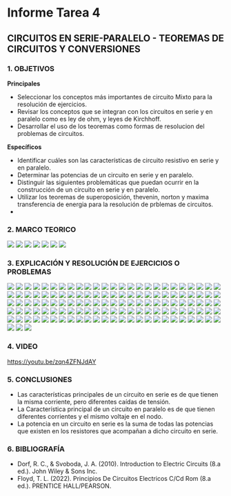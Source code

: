 # Informe Tarea 4
## CIRCUITOS EN SERIE-PARALELO - TEOREMAS DE CIRCUITOS Y CONVERSIONES
### 1. OBJETIVOS

**Principales**
- Seleccionar los conceptos más importantes de circuito Mixto para la resolución de ejercicios.
- Revisar los conceptos que se integran con los circuitos en serie y en paralelo como es ley de ohm, y leyes de Kirchhoff.
- Desarrollar el uso de los teoremas como formas de resolucion del problemas de circuitos.

**Específicos**

- Identificar cuáles son las características de circuito resistivo en serie y en paralelo.
- Determinar las potencias de un circuito en serie y en paralelo.
- Distinguir las siguientes problemáticas que puedan ocurrir en la construcción de un circuito en serie y en paralelo.
- Utilizar los teoremas de superoposición, thevenin, norton y maxima transferencia de energia para la resolución de prblemas de circuitos.
- 
### 2. MARCO TEORICO
![](https://github.com/SanchezMaiAndresSebastian/Tarea-4-/blob/main/Fotos/1.png)
![](https://github.com/SanchezMaiAndresSebastian/Tarea-4-/blob/main/Fotos/2.png)
![](https://github.com/SanchezMaiAndresSebastian/Tarea-4-/blob/main/Fotos/5.png)
![](https://github.com/SanchezMaiAndresSebastian/Tarea-4-/blob/main/Fotos/3.png)
![](https://github.com/SanchezMaiAndresSebastian/Tarea-4-/blob/main/Fotos/4.png)
![](https://github.com/SanchezMaiAndresSebastian/Tarea-4-/blob/main/Fotos/6.png)
![](https://github.com/SanchezMaiAndresSebastian/Tarea-4-/blob/main/Fotos/7.png)

### 3. EXPLICACIÓN Y RESOLUCIÓN DE EJERCICIOS O PROBLEMAS
![](https://github.com/SanchezMaiAndresSebastian/Tarea-4-/blob/main/Fotos/Tarea%204%20-%20Fund.%20de%20Circuitos%202022_001.png)
![](https://github.com/SanchezMaiAndresSebastian/Tarea-4-/blob/main/Fotos/Tarea%204%20-%20Fund.%20de%20Circuitos%202022_002.png)
![](https://github.com/SanchezMaiAndresSebastian/Tarea-4-/blob/main/Fotos/Tarea%204%20-%20Fund.%20de%20Circuitos%202022_003.png)
![](https://github.com/SanchezMaiAndresSebastian/Tarea-4-/blob/main/Fotos/Tarea%204%20-%20Fund.%20de%20Circuitos%202022_004.png)
![](https://github.com/SanchezMaiAndresSebastian/Tarea-4-/blob/main/Fotos/Tarea%204%20-%20Fund.%20de%20Circuitos%202022_005.png)
![](https://github.com/SanchezMaiAndresSebastian/Tarea-4-/blob/main/Fotos/Tarea%204%20-%20Fund.%20de%20Circuitos%202022_006.png)
![](https://github.com/SanchezMaiAndresSebastian/Tarea-4-/blob/main/Fotos/Tarea%204%20-%20Fund.%20de%20Circuitos%202022_007.png)
![](https://github.com/SanchezMaiAndresSebastian/Tarea-4-/blob/main/Fotos/Tarea%204%20-%20Fund.%20de%20Circuitos%202022_008.png)
![](https://github.com/SanchezMaiAndresSebastian/Tarea-4-/blob/main/Fotos/Tarea%204%20-%20Fund.%20de%20Circuitos%202022_009.png)
![](https://github.com/SanchezMaiAndresSebastian/Tarea-4-/blob/main/Fotos/Tarea%204%20-%20Fund.%20de%20Circuitos%202022_010.png)
![](https://github.com/SanchezMaiAndresSebastian/Tarea-4-/blob/main/Fotos/Tarea%204%20-%20Fund.%20de%20Circuitos%202022_011.png)
![](https://github.com/SanchezMaiAndresSebastian/Tarea-4-/blob/main/Fotos/Tarea%204%20-%20Fund.%20de%20Circuitos%202022_012.png)
![](https://github.com/SanchezMaiAndresSebastian/Tarea-4-/blob/main/Fotos/Tarea%204%20-%20Fund.%20de%20Circuitos%202022_013.png)
![](https://github.com/SanchezMaiAndresSebastian/Tarea-4-/blob/main/Fotos/Tarea%204%20-%20Fund.%20de%20Circuitos%202022_014.png)
![](https://github.com/SanchezMaiAndresSebastian/Tarea-4-/blob/main/Fotos/Tarea%204%20-%20Fund.%20de%20Circuitos%202022_015.png)
![](https://github.com/SanchezMaiAndresSebastian/Tarea-4-/blob/main/Fotos/Tarea%204%20-%20Fund.%20de%20Circuitos%202022_016.png)
![](https://github.com/SanchezMaiAndresSebastian/Tarea-4-/blob/main/Fotos/Tarea%204%20-%20Fund.%20de%20Circuitos%202022_017.png)
![](https://github.com/SanchezMaiAndresSebastian/Tarea-4-/blob/main/Fotos/Tarea%204%20-%20Fund.%20de%20Circuitos%202022_018.png)
![](https://github.com/SanchezMaiAndresSebastian/Tarea-4-/blob/main/Fotos/Tarea%204%20-%20Fund.%20de%20Circuitos%202022_019.png)
![](https://github.com/SanchezMaiAndresSebastian/Tarea-4-/blob/main/Fotos/Tarea%204%20-%20Fund.%20de%20Circuitos%202022_020.png)
![](https://github.com/SanchezMaiAndresSebastian/Tarea-4-/blob/main/Fotos/Tarea%204%20-%20Fund.%20de%20Circuitos%202022_021.png)
![](https://github.com/SanchezMaiAndresSebastian/Tarea-4-/blob/main/Fotos/Tarea%204%20-%20Fund.%20de%20Circuitos%202022_022.png)
![](https://github.com/SanchezMaiAndresSebastian/Tarea-4-/blob/main/Fotos/Tarea%204%20-%20Fund.%20de%20Circuitos%202022_023.png)
![](https://github.com/SanchezMaiAndresSebastian/Tarea-4-/blob/main/Fotos/Tarea%204%20-%20Fund.%20de%20Circuitos%202022_024.png)
![](https://github.com/SanchezMaiAndresSebastian/Tarea-4-/blob/main/Fotos/Tarea%204%20-%20Fund.%20de%20Circuitos%202022_025.png)
![](https://github.com/SanchezMaiAndresSebastian/Tarea-4-/blob/main/Fotos/Tarea%204%20-%20Fund.%20de%20Circuitos%202022_026.png)
![](https://github.com/SanchezMaiAndresSebastian/Tarea-4-/blob/main/Fotos/Tarea%204%20-%20Fund.%20de%20Circuitos%202022_027.png)
![](https://github.com/SanchezMaiAndresSebastian/Tarea-4-/blob/main/Fotos/Tarea%204%20-%20Fund.%20de%20Circuitos%202022_028.png)
![](https://github.com/SanchezMaiAndresSebastian/Tarea-4-/blob/main/Fotos/Tarea%204%20-%20Fund.%20de%20Circuitos%202022_029.png)
![](https://github.com/SanchezMaiAndresSebastian/Tarea-4-/blob/main/Fotos/Tarea%204%20-%20Fund.%20de%20Circuitos%202022_030.png)
![](https://github.com/SanchezMaiAndresSebastian/Tarea-4-/blob/main/Fotos/Tarea%204%20-%20Fund.%20de%20Circuitos%202022_031.png)
![](https://github.com/SanchezMaiAndresSebastian/Tarea-4-/blob/main/Fotos/Tarea%204%20-%20Fund.%20de%20Circuitos%202022_032.png)
![](https://github.com/SanchezMaiAndresSebastian/Tarea-4-/blob/main/Fotos/Tarea%204%20-%20Fund.%20de%20Circuitos%202022_033.png)
![](https://github.com/SanchezMaiAndresSebastian/Tarea-4-/blob/main/Fotos/Tarea%204%20-%20Fund.%20de%20Circuitos%202022_034.png)
![](https://github.com/SanchezMaiAndresSebastian/Tarea-4-/blob/main/Fotos/Tarea%204%20-%20Fund.%20de%20Circuitos%202022_035.png)
![](https://github.com/SanchezMaiAndresSebastian/Tarea-4-/blob/main/Fotos/Tarea%204%20-%20Fund.%20de%20Circuitos%202022_036.png)
![](https://github.com/SanchezMaiAndresSebastian/Tarea-4-/blob/main/Fotos/Tarea%204%20-%20Fund.%20de%20Circuitos%202022_037.png)
![](https://github.com/SanchezMaiAndresSebastian/Tarea-4-/blob/main/Fotos/Tarea%204%20-%20Fund.%20de%20Circuitos%202022_038.png)
![](https://github.com/SanchezMaiAndresSebastian/Tarea-4-/blob/main/Fotos/Tarea%204%20-%20Fund.%20de%20Circuitos%202022_039.png)
![](https://github.com/SanchezMaiAndresSebastian/Tarea-4-/blob/main/Fotos/Tarea%204%20-%20Fund.%20de%20Circuitos%202022_040.png)
![](https://github.com/SanchezMaiAndresSebastian/Tarea-4-/blob/main/Fotos/Tarea%204%20-%20Fund.%20de%20Circuitos%202022_041.png)
![](https://github.com/SanchezMaiAndresSebastian/Tarea-4-/blob/main/Fotos/Tarea%204%20-%20Fund.%20de%20Circuitos%202022_042.png)
![](https://github.com/SanchezMaiAndresSebastian/Tarea-4-/blob/main/Fotos/Tarea%204%20-%20Fund.%20de%20Circuitos%202022_043.png)
![](https://github.com/SanchezMaiAndresSebastian/Tarea-4-/blob/main/Fotos/Tarea%204%20-%20Fund.%20de%20Circuitos%202022_044.png)
![](https://github.com/SanchezMaiAndresSebastian/Tarea-4-/blob/main/Fotos/Tarea%204%20-%20Fund.%20de%20Circuitos%202022_045.png)
![](https://github.com/SanchezMaiAndresSebastian/Tarea-4-/blob/main/Fotos/Tarea%204%20-%20Fund.%20de%20Circuitos%202022_046.png)
![](https://github.com/SanchezMaiAndresSebastian/Tarea-4-/blob/main/Fotos/Tarea%204%20-%20Fund.%20de%20Circuitos%202022_047.png)
![](https://github.com/SanchezMaiAndresSebastian/Tarea-4-/blob/main/Fotos/Tarea%204%20-%20Fund.%20de%20Circuitos%202022_048.png)
![](https://github.com/SanchezMaiAndresSebastian/Tarea-4-/blob/main/Fotos/Tarea%204%20-%20Fund.%20de%20Circuitos%202022_049.png)
![](https://github.com/SanchezMaiAndresSebastian/Tarea-4-/blob/main/Fotos/Tarea%204%20-%20Fund.%20de%20Circuitos%202022_050.png)
![](https://github.com/SanchezMaiAndresSebastian/Tarea-4-/blob/main/Fotos/Tarea%204%20-%20Fund.%20de%20Circuitos%202022_051.png)
![](https://github.com/SanchezMaiAndresSebastian/Tarea-4-/blob/main/Fotos/Tarea%204%20-%20Fund.%20de%20Circuitos%202022_052.png)
![](https://github.com/SanchezMaiAndresSebastian/Tarea-4-/blob/main/Fotos/Tarea%204%20-%20Fund.%20de%20Circuitos%202022_053.png)
![](https://github.com/SanchezMaiAndresSebastian/Tarea-4-/blob/main/Fotos/Tarea%204%20-%20Fund.%20de%20Circuitos%202022_054.png)
![](https://github.com/SanchezMaiAndresSebastian/Tarea-4-/blob/main/Fotos/Tarea%204%20-%20Fund.%20de%20Circuitos%202022_055.png)
![](https://github.com/SanchezMaiAndresSebastian/Tarea-4-/blob/main/Fotos/Tarea%204%20-%20Fund.%20de%20Circuitos%202022_056.png)
![](https://github.com/SanchezMaiAndresSebastian/Tarea-4-/blob/main/Fotos/Tarea%204%20-%20Fund.%20de%20Circuitos%202022_057.png)
![](https://github.com/SanchezMaiAndresSebastian/Tarea-4-/blob/main/Fotos/Tarea%204%20-%20Fund.%20de%20Circuitos%202022_058.png)
![](https://github.com/SanchezMaiAndresSebastian/Tarea-4-/blob/main/Fotos/Tarea%204%20-%20Fund.%20de%20Circuitos%202022_059.png)
![](https://github.com/SanchezMaiAndresSebastian/Tarea-4-/blob/main/Fotos/Tarea%204%20-%20Fund.%20de%20Circuitos%202022_060.png)
![](https://github.com/SanchezMaiAndresSebastian/Tarea-4-/blob/main/Fotos/Tarea%204%20-%20Fund.%20de%20Circuitos%202022_061.png)
![](https://github.com/SanchezMaiAndresSebastian/Tarea-4-/blob/main/Fotos/Tarea%204%20-%20Fund.%20de%20Circuitos%202022_062.png)
![](https://github.com/SanchezMaiAndresSebastian/Tarea-4-/blob/main/Fotos/Tarea%204%20-%20Fund.%20de%20Circuitos%202022_063.png)
![](https://github.com/SanchezMaiAndresSebastian/Tarea-4-/blob/main/Fotos/Tarea%204%20-%20Fund.%20de%20Circuitos%202022_064.png)
![](https://github.com/SanchezMaiAndresSebastian/Tarea-4-/blob/main/Fotos/Tarea%204%20-%20Fund.%20de%20Circuitos%202022_065.png)
![](https://github.com/SanchezMaiAndresSebastian/Tarea-4-/blob/main/Fotos/Tarea%204%20-%20Fund.%20de%20Circuitos%202022_066.png)
![](https://github.com/SanchezMaiAndresSebastian/Tarea-4-/blob/main/Fotos/Tarea%204%20-%20Fund.%20de%20Circuitos%202022_067.png)
![](https://github.com/SanchezMaiAndresSebastian/Tarea-4-/blob/main/Fotos/Tarea%204%20-%20Fund.%20de%20Circuitos%202022_068.png)
![](https://github.com/SanchezMaiAndresSebastian/Tarea-4-/blob/main/Fotos/Tarea%204%20-%20Fund.%20de%20Circuitos%202022_069.png)
![](https://github.com/SanchezMaiAndresSebastian/Tarea-4-/blob/main/Fotos/Tarea%204%20-%20Fund.%20de%20Circuitos%202022_070.png)
![](https://github.com/SanchezMaiAndresSebastian/Tarea-4-/blob/main/Fotos/Tarea%204%20-%20Fund.%20de%20Circuitos%202022_071.png)
![](https://github.com/SanchezMaiAndresSebastian/Tarea-4-/blob/main/Fotos/Tarea%204%20-%20Fund.%20de%20Circuitos%202022_072.png)
![](https://github.com/SanchezMaiAndresSebastian/Tarea-4-/blob/main/Fotos/Tarea%204%20-%20Fund.%20de%20Circuitos%202022_073.png)
![](https://github.com/SanchezMaiAndresSebastian/Tarea-4-/blob/main/Fotos/Tarea%204%20-%20Fund.%20de%20Circuitos%202022_074.png)
![](https://github.com/SanchezMaiAndresSebastian/Tarea-4-/blob/main/Fotos/Tarea%204%20-%20Fund.%20de%20Circuitos%202022_075.png)
![](https://github.com/SanchezMaiAndresSebastian/Tarea-4-/blob/main/Fotos/Tarea%204%20-%20Fund.%20de%20Circuitos%202022_076.png)
![](https://github.com/SanchezMaiAndresSebastian/Tarea-4-/blob/main/Fotos/Tarea%204%20-%20Fund.%20de%20Circuitos%202022_077.png)
![](https://github.com/SanchezMaiAndresSebastian/Tarea-4-/blob/main/Fotos/Tarea%204%20-%20Fund.%20de%20Circuitos%202022_078.png)
![](https://github.com/SanchezMaiAndresSebastian/Tarea-4-/blob/main/Fotos/Tarea%204%20-%20Fund.%20de%20Circuitos%202022_079.png)
![](https://github.com/SanchezMaiAndresSebastian/Tarea-4-/blob/main/Fotos/Tarea%204%20-%20Fund.%20de%20Circuitos%202022_080.png)
![](https://github.com/SanchezMaiAndresSebastian/Tarea-4-/blob/main/Fotos/Tarea%204%20-%20Fund.%20de%20Circuitos%202022_081.png)
![](https://github.com/SanchezMaiAndresSebastian/Tarea-4-/blob/main/Fotos/Tarea%204%20-%20Fund.%20de%20Circuitos%202022_082.png)
![](https://github.com/SanchezMaiAndresSebastian/Tarea-4-/blob/main/Fotos/Tarea%204%20-%20Fund.%20de%20Circuitos%202022_083.png)
![](https://github.com/SanchezMaiAndresSebastian/Tarea-4-/blob/main/Fotos/Tarea%204%20-%20Fund.%20de%20Circuitos%202022_084.png)
![](https://github.com/SanchezMaiAndresSebastian/Tarea-4-/blob/main/Fotos/Tarea%204%20-%20Fund.%20de%20Circuitos%202022_085.png)
![](https://github.com/SanchezMaiAndresSebastian/Tarea-4-/blob/main/Fotos/Tarea%204%20-%20Fund.%20de%20Circuitos%202022_086.png)
![](https://github.com/SanchezMaiAndresSebastian/Tarea-4-/blob/main/Fotos/Tarea%204%20-%20Fund.%20de%20Circuitos%202022_087.png)
![](https://github.com/SanchezMaiAndresSebastian/Tarea-4-/blob/main/Fotos/Tarea%204%20-%20Fund.%20de%20Circuitos%202022_088.png)
![](https://github.com/SanchezMaiAndresSebastian/Tarea-4-/blob/main/Fotos/Tarea%204%20-%20Fund.%20de%20Circuitos%202022_089.png)
![](https://github.com/SanchezMaiAndresSebastian/Tarea-4-/blob/main/Fotos/Tarea%204%20-%20Fund.%20de%20Circuitos%202022_090.png)
![](https://github.com/SanchezMaiAndresSebastian/Tarea-4-/blob/main/Fotos/Tarea%204%20-%20Fund.%20de%20Circuitos%202022_091.png)
![](https://github.com/SanchezMaiAndresSebastian/Tarea-4-/blob/main/Fotos/Tarea%204%20-%20Fund.%20de%20Circuitos%202022_092.png)
![](https://github.com/SanchezMaiAndresSebastian/Tarea-4-/blob/main/Fotos/Tarea%204%20-%20Fund.%20de%20Circuitos%202022_093.png)
![](https://github.com/SanchezMaiAndresSebastian/Tarea-4-/blob/main/Fotos/Tarea%204%20-%20Fund.%20de%20Circuitos%202022_094.png)
![](https://github.com/SanchezMaiAndresSebastian/Tarea-4-/blob/main/Fotos/Tarea%204%20-%20Fund.%20de%20Circuitos%202022_095.png)
![](https://github.com/SanchezMaiAndresSebastian/Tarea-4-/blob/main/Fotos/Tarea%204%20-%20Fund.%20de%20Circuitos%202022_096.png)
![](https://github.com/SanchezMaiAndresSebastian/Tarea-4-/blob/main/Fotos/Tarea%204%20-%20Fund.%20de%20Circuitos%202022_097.png)
![](https://github.com/SanchezMaiAndresSebastian/Tarea-4-/blob/main/Fotos/Tarea%204%20-%20Fund.%20de%20Circuitos%202022_098.png)
![](https://github.com/SanchezMaiAndresSebastian/Tarea-4-/blob/main/Fotos/Tarea%204%20-%20Fund.%20de%20Circuitos%202022_099.png)
![](https://github.com/SanchezMaiAndresSebastian/Tarea-4-/blob/main/Fotos/Tarea%204%20-%20Fund.%20de%20Circuitos%202022_100.png)
![](https://github.com/SanchezMaiAndresSebastian/Tarea-4-/blob/main/Fotos/Tarea%204%20-%20Fund.%20de%20Circuitos%202022_101.png)
![](https://github.com/SanchezMaiAndresSebastian/Tarea-4-/blob/main/Fotos/Tarea%204%20-%20Fund.%20de%20Circuitos%202022_102.png)
![](https://github.com/SanchezMaiAndresSebastian/Tarea-4-/blob/main/Fotos/Tarea%204%20-%20Fund.%20de%20Circuitos%202022_103.png)
![](https://github.com/SanchezMaiAndresSebastian/Tarea-4-/blob/main/Fotos/Tarea%204%20-%20Fund.%20de%20Circuitos%202022_104.png)
![](https://github.com/SanchezMaiAndresSebastian/Tarea-4-/blob/main/Fotos/Tarea%204%20-%20Fund.%20de%20Circuitos%202022_105.png)
![](https://github.com/SanchezMaiAndresSebastian/Tarea-4-/blob/main/Fotos/Tarea%204%20-%20Fund.%20de%20Circuitos%202022_106.png)
![](https://github.com/SanchezMaiAndresSebastian/Tarea-4-/blob/main/Fotos/Tarea%204%20-%20Fund.%20de%20Circuitos%202022_107.png)
![](https://github.com/SanchezMaiAndresSebastian/Tarea-4-/blob/main/Fotos/Tarea%204%20-%20Fund.%20de%20Circuitos%202022_108.png)
![](https://github.com/SanchezMaiAndresSebastian/Tarea-4-/blob/main/Fotos/Tarea%204%20-%20Fund.%20de%20Circuitos%202022_109.png)
![](https://github.com/SanchezMaiAndresSebastian/Tarea-4-/blob/main/Fotos/Tarea%204%20-%20Fund.%20de%20Circuitos%202022_110.png)
![](https://github.com/SanchezMaiAndresSebastian/Tarea-4-/blob/main/Fotos/Tarea%204%20-%20Fund.%20de%20Circuitos%202022_111.png)
![](https://github.com/SanchezMaiAndresSebastian/Tarea-4-/blob/main/Fotos/Tarea%204%20-%20Fund.%20de%20Circuitos%202022_112.png)
![](https://github.com/SanchezMaiAndresSebastian/Tarea-4-/blob/main/Fotos/Tarea%204%20-%20Fund.%20de%20Circuitos%202022_113.png)
![](https://github.com/SanchezMaiAndresSebastian/Tarea-4-/blob/main/Fotos/Tarea%204%20-%20Fund.%20de%20Circuitos%202022_114.png)
![](https://github.com/SanchezMaiAndresSebastian/Tarea-4-/blob/main/Fotos/Tarea%204%20-%20Fund.%20de%20Circuitos%202022_115.png)
![](https://github.com/SanchezMaiAndresSebastian/Tarea-4-/blob/main/Fotos/Tarea%204%20-%20Fund.%20de%20Circuitos%202022_116.png)
![](https://github.com/SanchezMaiAndresSebastian/Tarea-4-/blob/main/Fotos/Tarea%204%20-%20Fund.%20de%20Circuitos%202022_117.png)
![](https://github.com/SanchezMaiAndresSebastian/Tarea-4-/blob/main/Fotos/Tarea%204%20-%20Fund.%20de%20Circuitos%202022_118.png)
![](https://github.com/SanchezMaiAndresSebastian/Tarea-4-/blob/main/Fotos/Tarea%204%20-%20Fund.%20de%20Circuitos%202022_119.png)
![](https://github.com/SanchezMaiAndresSebastian/Tarea-4-/blob/main/Fotos/Tarea%204%20-%20Fund.%20de%20Circuitos%202022_120.png)
![](https://github.com/SanchezMaiAndresSebastian/Tarea-4-/blob/main/Fotos/Tarea%204%20-%20Fund.%20de%20Circuitos%202022_121.png)
![](https://github.com/SanchezMaiAndresSebastian/Tarea-4-/blob/main/Fotos/Tarea%204%20-%20Fund.%20de%20Circuitos%202022_122.png)
![](https://github.com/SanchezMaiAndresSebastian/Tarea-4-/blob/main/Fotos/Tarea%204%20-%20Fund.%20de%20Circuitos%202022_123.png)
![](https://github.com/SanchezMaiAndresSebastian/Tarea-4-/blob/main/Fotos/Tarea%204%20-%20Fund.%20de%20Circuitos%202022_124.png)
![](https://github.com/SanchezMaiAndresSebastian/Tarea-4-/blob/main/Fotos/Tarea%204%20-%20Fund.%20de%20Circuitos%202022_125.png)
![](https://github.com/SanchezMaiAndresSebastian/Tarea-4-/blob/main/Fotos/Tarea%204%20-%20Fund.%20de%20Circuitos%202022_126.png)
![](https://github.com/SanchezMaiAndresSebastian/Tarea-4-/blob/main/Fotos/Tarea%204%20-%20Fund.%20de%20Circuitos%202022_127.png)
![](https://github.com/SanchezMaiAndresSebastian/Tarea-4-/blob/main/Fotos/Tarea%204%20-%20Fund.%20de%20Circuitos%202022_128.png)



### 4. VIDEO

https://youtu.be/zqn4ZFNJdAY

### 5. CONCLUSIONES

- Las características principales de un circuito en serie es de que tienen la misma corriente, pero diferentes caídas de tensión.
- La Característica principal de un circuito en paralelo es de que tienen diferentes corrientes y el mismo voltaje en el nodo.
- La potencia en un circuito en serie es la suma de todas las potencias que existen en los resistores que acompañan a dicho circuito en serie.

### 6. BIBLIOGRAFÍA

- Dorf, R. C., & Svoboda, J. A. (2010). Introduction to Electric Circuits (8.a ed.). John Wiley & Sons Inc.
- Floyd, T. L. (2022). Principios De Circuitos Electricos C/Cd Rom (8.a ed.). PRENTICE HALL/PEARSON.
